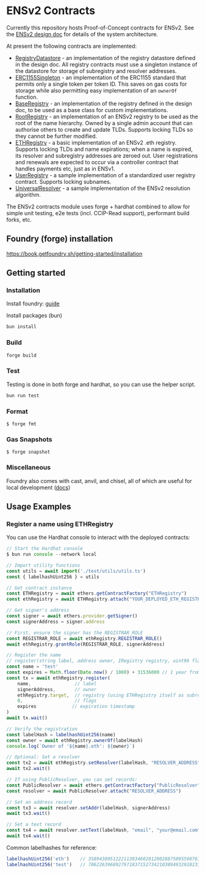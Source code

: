 # ENSv2 Contracts

Currently this repository hosts Proof-of-Concept contracts for ENSv2. See the [ENSv2 design doc](http://go.ens.xyz/ensv2) for details of the system architecture.

At present the following contracts are implemented:
 - [RegistryDatastore](src/registry/RegistryDatastore.sol) - an implementation of the registry datastore defined in the design doc. All registry contracts must use a singleton instance of the datastore for storage of subregistry and resolver addresses.
 - [ERC1155Singleton](src/registry/ERC1155Singleton.sol) - an implementation of the ERC1155 standard that permits only a single token per token ID. This saves on gas costs for storage while also permitting easy implementation of an `ownerOf` function.
 - [BaseRegistry](src/registry/BaseRegistry.sol) - an implementation of the registry defined in the design doc, to be used as a base class for custom implementations.
 - [RootRegistry](src/registry/RootRegistry.sol) - an implementation of an ENSv2 registry to be used as the root of the name hierarchy. Owned by a single admin account that can authorise others to create and update TLDs. Supports locking TLDs so they cannot be further modified.
 - [ETHRegistry](src/registry/ETHRegistry.sol) - a basic implementation of an ENSv2 .eth registry. Supports locking TLDs and name expirations; when a name is expired, its resolver and subregistry addresses are zeroed out. User registrations and renewals are expected to occur via a controller contract that handles payments etc, just as in ENSv1.
 - [UserRegistry](src/registry/UserRegistry.sol) - a sample implementation of a standardized user registry contract. Supports locking subnames.
 - [UniversalResolver](src/utils/UniversalResolver.sol) - a sample implementation of the ENSv2 resolution algorithm.

The ENSv2 contracts module uses forge + hardhat combined to allow for simple unit testing, e2e tests (incl. CCIP-Read support), performant build forks, etc.

## Foundry (forge) installation

https://book.getfoundry.sh/getting-started/installation

## Getting started

### Installation

Install foundry: [guide](https://book.getfoundry.sh/getting-started/installation)

Install packages (bun)

```sh
bun install
```

### Build

```sh
forge build
```

### Test

Testing is done in both forge and hardhat, so you can use the helper script.

```sh
bun run test
```

### Format

```shell
$ forge fmt
```

### Gas Snapshots

```shell
$ forge snapshot
```

### Miscellaneous

Foundry also comes with cast, anvil, and chisel, all of which are useful for local development ([docs](https://book.getfoundry.sh/))

## Usage Examples

### Register a name using ETHRegistry

You can use the Hardhat console to interact with the deployed contracts:

```typescript
// Start the Hardhat console
$ bun run console --network local

// Import utility functions
const utils = await import('./test/utils/utils.ts')
const { labelhashUint256 } = utils

// Get contract instance
const ETHRegistry = await ethers.getContractFactory("ETHRegistry")
const ethRegistry = await ETHRegistry.attach("YOUR_DEPLOYED_ETH_REGISTRY_ADDRESS")

// Get signer's address
const signer = await ethers.provider.getSigner()
const signerAddress = signer.address

// First, ensure the signer has the REGISTRAR_ROLE
const REGISTRAR_ROLE = await ethRegistry.REGISTRAR_ROLE()
await ethRegistry.grantRole(REGISTRAR_ROLE, signerAddress)

// Register the name
// register(string label, address owner, IRegistry registry, uint96 flags, uint64 expires)
const name = 'test'
const expires = Math.floor(Date.now() / 1000) + 31536000 // 1 year from now
const tx = await ethRegistry.register(
    name,                // label
    signerAddress,       // owner
    ethRegistry.target,  // registry (using ETHRegistry itself as subregistry)
    0,                   // flags
    expires             // expiration timestamp
)
await tx.wait()

// Verify the registration
const labelHash = labelhashUint256(name)
const owner = await ethRegistry.ownerOf(labelHash)
console.log(`Owner of '${name}.eth': ${owner}`)

// Optional: Set a resolver
const tx2 = await ethRegistry.setResolver(labelHash, "RESOLVER_ADDRESS")
await tx2.wait()

// If using PublicResolver, you can set records:
const PublicResolver = await ethers.getContractFactory("PublicResolver")
const resolver = await PublicResolver.attach("RESOLVER_ADDRESS")

// Set an address record
const tx3 = await resolver.setAddr(labelHash, signerAddress)
await tx3.wait()

// Set a text record
const tx4 = await resolver.setText(labelHash, "email", "your@email.com")
await tx4.wait()
```

Common labelhashes for reference:
```typescript
labelhashUint256('eth')    // 35894389512221139346028120028875095598761990588366713962827482865185691260912n
labelhashUint256('test')   // 70622639689279718371527342103894932928233838121221666359043189029713682937432n
```
